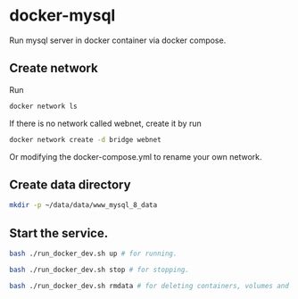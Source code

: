 # docker-mysql

Run mysql server in docker container via docker compose.

## Create network

Run

```bash
docker network ls
```

If there is no network called webnet, create it by run

```bash
docker network create -d bridge webnet
```

Or modifying the docker-compose.yml to rename your own network.

## Create data directory

```bash
mkdir -p ~/data/data/www_mysql_8_data
```

## Start the service.

```bash
bash ./run_docker_dev.sh up # for running.

bash ./run_docker_dev.sh stop # for stopping.

bash ./run_docker_dev.sh rmdata # for deleting containers, volumes and databases.
```
